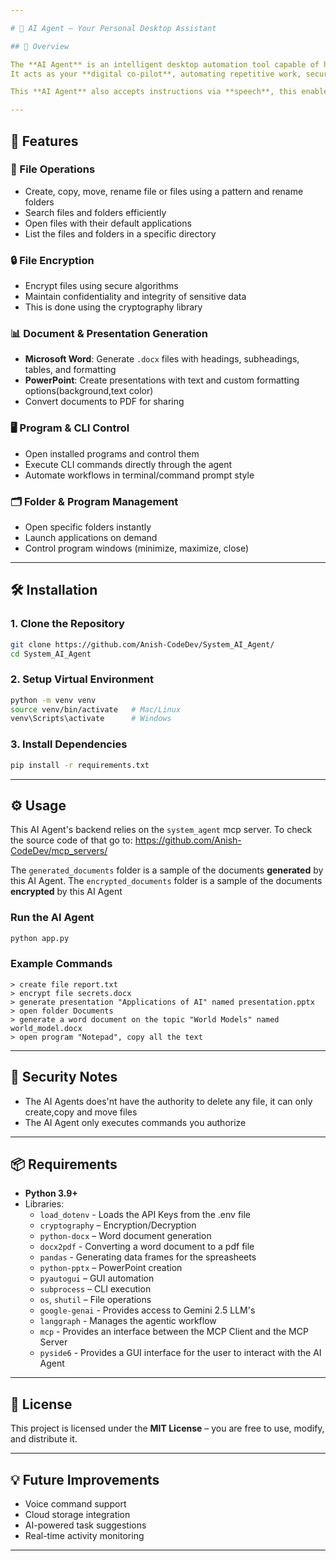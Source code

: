 ```yaml
---

# 🧠 AI Agent – Your Personal Desktop Assistant

## 📌 Overview

The **AI Agent** is an intelligent desktop automation tool capable of handling a wide range of tasks, from file management to document creation and even application control.
It acts as your **digital co-pilot**, automating repetitive work, securely managing files, and streamlining day-to-day operations.

This **AI Agent** also accepts instructions via **speech**, this enables the operation of your computer without using the keyboard

---
```


## 🚀 Features

### 📂 File Operations

* Create, copy, move, rename file or files using a pattern and rename folders
* Search files and folders efficiently
* Open files with their default applications
* List the files and folders in a specific directory

### 🔒 File Encryption

* Encrypt files using secure algorithms
* Maintain confidentiality and integrity of sensitive data
* This is done using the cryptography library

### 📊 Document & Presentation Generation

* **Microsoft Word**: Generate `.docx` files with headings, subheadings, tables, and formatting
* **PowerPoint**: Create presentations with text and custom formatting options(background,text color)
* Convert documents to PDF for sharing

### 🖥 Program & CLI Control

* Open installed programs and control them
* Execute CLI commands directly through the agent
* Automate workflows in terminal/command prompt style

### 🗂 Folder & Program Management

* Open specific folders instantly
* Launch applications on demand
* Control program windows (minimize, maximize, close)

---

## 🛠 Installation

### **1. Clone the Repository**

```bash
git clone https://github.com/Anish-CodeDev/System_AI_Agent/
cd System_AI_Agent
```
### **2. Setup Virtual Environment**

```bash
python -m venv venv
source venv/bin/activate   # Mac/Linux
venv\Scripts\activate      # Windows
```
### **3. Install Dependencies**

```bash
pip install -r requirements.txt
```



---

## ⚙️ Usage
This AI Agent's backend relies on the `system_agent` mcp server. To check the source code of that go to: https://github.com/Anish-CodeDev/mcp_servers/

The `generated_documents` folder is a sample of the documents **generated** by this AI Agent.
The `encrypted_documents` folder is a sample of the documents **encrypted** by this AI Agent

### **Run the AI Agent**

```bash
python app.py
```

### **Example Commands**

```plaintext
> create file report.txt
> encrypt file secrets.docx
> generate presentation "Applications of AI" named presentation.pptx
> open folder Documents
> generate a word document on the topic "World Models" named world_model.docx
> open program "Notepad", copy all the text
```

---

## 🔐 Security Notes

* The AI Agents does'nt have the authority to delete any file, it can only create,copy and move files
* The AI Agent only executes commands you authorize

---

## 📦 Requirements

* **Python 3.9+**
* Libraries:
  * `load_dotenv` - Loads the API Keys from the .env file
  * `cryptography` – Encryption/Decryption
  * `python-docx` – Word document generation
  * `docx2pdf` - Converting a word document to a pdf file
  * `pandas` - Generating data frames for the spreasheets
  * `python-pptx` – PowerPoint creation
  * `pyautogui` – GUI automation
  * `subprocess` – CLI execution
  * `os`, `shutil` – File operations
  * `google-genai` - Provides access to Gemini 2.5 LLM's
  * `langgraph` - Manages the agentic workflow
  * `mcp` - Provides an interface between the MCP Client and the MCP Server
  * `pyside6` - Provides a GUI interface for the user to interact with the AI Agent

---

## 📜 License

This project is licensed under the **MIT License** – you are free to use, modify, and distribute it.

---

## 💡 Future Improvements

* Voice command support
* Cloud storage integration
* AI-powered task suggestions
* Real-time activity monitoring
---

